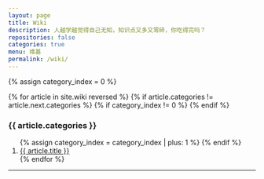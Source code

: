 ```yaml
---
layout: page
title: Wiki
description: 人越学越觉得自己无知，知识点又多又零碎，你吃得完吗？
repositories: false
categories: true
menu: 维基
permalink: /wiki/
---
```


<section class="container posts-content">
  <!-- 分类数组下标 -->
  {% assign category_index = 0 %}

  {% for article in site.wiki reversed %}
    <!-- 若该文章类别与上一文章类别不同 -->
    {% if article.categories != article.next.categories %}
      <!-- 如果不是第一个类别，则划分区分标志 -->
      {% if category_index != 0 %}
        </ol>
      {% endif %}
      <h3>{{ article.categories }}</h3>
      <ol class="posts-list">
      {% assign category_index = category_index | plus: 1 %}
    {% endif %}
    <li class="posts-list-item">
    <a class="posts-list-name" href="{{ article.url }}">{{ article.title }}</a>
    </li>
  {% endfor %}
  </ol>
</section>
<hr/>
